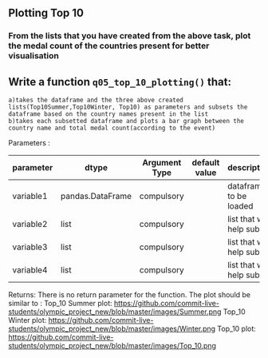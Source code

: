 ## Plotting Top 10

### From the lists that you have created from the above task, plot the medal count of the countries present for better visualisation

## Write a function `q05_top_10_plotting()` that:
    
    a)takes the dataframe and the three above created lists(Top10Summer,Top10Winter, Top10) as parameters and subsets the dataframe based on the country names present in the list
    b)takes each subsetted dataframe and plots a bar graph between the country name and total medal count(according to the event)
   
    
Parameters :

| parameter | dtype          | Argument Type | default value | description                   |
|-----------|----------------|---------------|---------------|-------------------------------|
| variable1  |pandas.DataFrame| compulsory    |               | dataframe to be loaded        |
| variable2  |list          | compulsory    |               | list that will help subset        |
| variable3  |list          | compulsory    |               | list that will help subset        |
| variable4  |list          | compulsory    |               | list that will help subset        |



Returns:
There is no return parameter for the function. The plot should be similar to :
Top_10 Summer plot: https://github.com/commit-live-students/olympic_project_new/blob/master/images/Summer.png
Top_10 Winter plot: https://github.com/commit-live-students/olympic_project_new/blob/master/images/Winter.png
Top_10 plot: https://github.com/commit-live-students/olympic_project_new/blob/master/images/Top_10.png